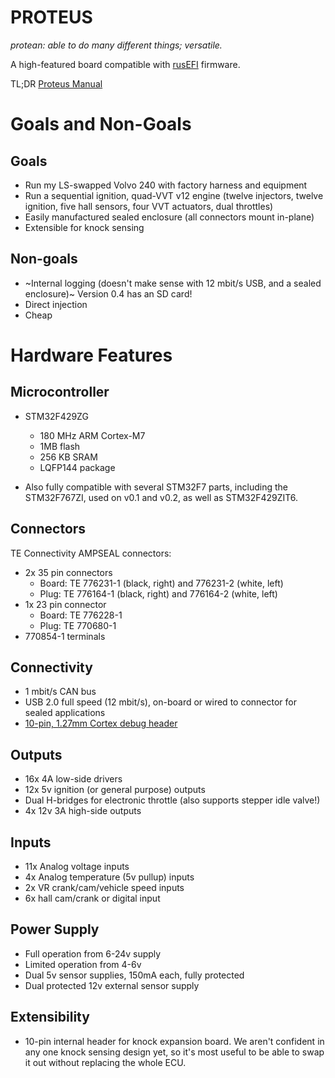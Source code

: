# PROTEUS

_protean: able to do many different things; versatile._

A high-featured board compatible with [rusEFI](https://github.com/rusefi/rusefi) firmware.

TL;DR [Proteus Manual](https://github.com/rusefi/rusefi/wiki/Proteus-Manual)

# Goals and Non-Goals

## Goals

- Run my LS-swapped Volvo 240 with factory harness and equipment
- Run a sequential ignition, quad-VVT v12 engine (twelve injectors, twelve ignition, five hall sensors, four VVT actuators, dual throttles)
- Easily manufactured sealed enclosure (all connectors mount in-plane)
- Extensible for knock sensing

## Non-goals

- ~Internal logging (doesn't make sense with 12 mbit/s USB, and a sealed enclosure)~ Version 0.4 has an SD card!
- Direct injection
- Cheap

# Hardware Features

## Microcontroller

- STM32F429ZG
    - 180 MHz ARM Cortex-M7
    - 1MB flash
    - 256 KB SRAM
    - LQFP144 package

- Also fully compatible with several STM32F7 parts, including the STM32F767ZI, used on v0.1 and v0.2, as well as STM32F429ZIT6.

## Connectors
TE Connectivity AMPSEAL connectors:

- 2x 35 pin connectors
    - Board: TE 776231-1 (black, right) and 776231-2 (white, left)
    - Plug: TE 776164-1 (black, right) and 776164-2 (white, left)
- 1x 23 pin connector
    - Board: TE 776228-1
    - Plug: TE 770680-1
- 770854-1 terminals    
    

## Connectivity

- 1 mbit/s CAN bus
- USB 2.0 full speed (12 mbit/s), on-board or wired to connector for sealed applications
- [10-pin, 1.27mm Cortex debug header](http://infocenter.arm.com/help/topic/com.arm.doc.faqs/attached/13634/cortex_debug_connectors.pdf)

## Outputs
- 16x 4A low-side drivers
- 12x 5v ignition (or general purpose) outputs
- Dual H-bridges for electronic throttle (also supports stepper idle valve!)
- 4x 12v 3A high-side outputs

## Inputs

- 11x Analog voltage inputs
- 4x Analog temperature (5v pullup) inputs
- 2x VR crank/cam/vehicle speed inputs
- 6x hall cam/crank or digital input

## Power Supply

- Full operation from 6-24v supply
- Limited operation from 4-6v
- Dual 5v sensor supplies, 150mA each, fully protected
- Dual protected 12v external sensor supply

## Extensibility

- 10-pin internal header for knock expansion board.  We aren't confident in any one knock sensing design yet, so it's most useful to be able to swap it out without replacing the whole ECU.

